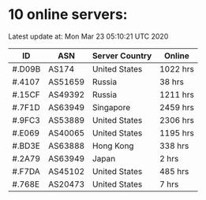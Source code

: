 # 10 online servers:

Latest update at: Mon Mar 23 05:10:21 UTC 2020

| ID | ASN | Server Country | Online |
| -- | --- | -------------- | ------ |
| #.D09B | AS174 | United States | 1022 hrs |
| #.4107 | AS51659 | Russia | 38 hrs |
| #.15CF | AS49392 | Russia | 1211 hrs |
| #.7F1D | AS63949 | Singapore | 2459 hrs |
| #.9FC3 | AS53889 | United States | 2306 hrs |
| #.E069 | AS40065 | United States | 1195 hrs |
| #.BD3E | AS63888 | Hong Kong | 338 hrs |
| #.2A79 | AS63949 | Japan | 2 hrs |
| #.F7DA | AS45102 | United States | 485 hrs |
| #.768E | AS20473 | United States | 7 hrs |

